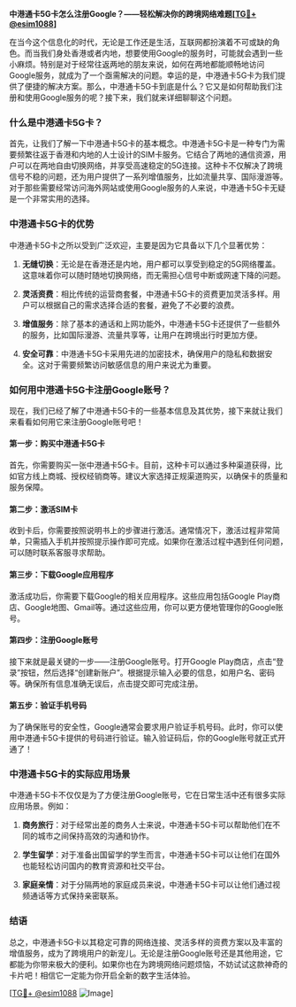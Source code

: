**中港通卡5G卡怎么注册Google？——轻松解决你的跨境网络难题[[TG💪+ @esim1088](https://t.me/s/esim1088)]**

在当今这个信息化的时代，无论是工作还是生活，互联网都扮演着不可或缺的角色。而当我们身处香港或者内地，想要使用Google的服务时，可能就会遇到一些小麻烦。特别是对于经常往返两地的朋友来说，如何在两地都能顺畅地访问Google服务，就成为了一个亟需解决的问题。幸运的是，中港通卡5G卡为我们提供了便捷的解决方案。那么，中港通卡5G卡到底是什么？它又是如何帮助我们注册和使用Google服务的呢？接下来，我们就来详细聊聊这个问题。

### 什么是中港通卡5G卡？

首先，让我们了解一下中港通卡5G卡的基本概念。中港通卡5G卡是一种专门为需要频繁往返于香港和内地的人士设计的SIM卡服务。它结合了两地的通信资源，用户可以在两地自由切换网络，并享受高速稳定的5G连接。这种卡不仅解决了跨境信号不稳的问题，还为用户提供了一系列增值服务，比如流量共享、国际漫游等。对于那些需要经常访问海外网站或使用Google服务的人来说，中港通卡5G卡无疑是一个非常实用的选择。

### 中港通卡5G卡的优势

中港通卡5G卡之所以受到广泛欢迎，主要是因为它具备以下几个显著优势：

1. **无缝切换**：无论是在香港还是内地，用户都可以享受到稳定的5G网络覆盖。这意味着你可以随时随地切换网络，而无需担心信号中断或网速下降的问题。
   
2. **灵活资费**：相比传统的运营商套餐，中港通卡5G卡的资费更加灵活多样。用户可以根据自己的需求选择合适的套餐，避免了不必要的浪费。

3. **增值服务**：除了基本的通话和上网功能外，中港通卡5G卡还提供了一些额外的服务，比如国际漫游、流量共享等，让用户在跨境出行时更加方便。

4. **安全可靠**：中港通卡5G卡采用先进的加密技术，确保用户的隐私和数据安全。这对于需要频繁访问敏感信息的用户来说尤为重要。

### 如何用中港通卡5G卡注册Google账号？

现在，我们已经了解了中港通卡5G卡的一些基本信息及其优势，接下来就让我们来看看如何用它来注册Google账号吧！

#### 第一步：购买中港通卡5G卡

首先，你需要购买一张中港通卡5G卡。目前，这种卡可以通过多种渠道获得，比如官方线上商城、授权经销商等。建议大家选择正规渠道购买，以确保卡的质量和服务保障。

#### 第二步：激活SIM卡

收到卡后，你需要按照说明书上的步骤进行激活。通常情况下，激活过程非常简单，只需插入手机并按照提示操作即可完成。如果你在激活过程中遇到任何问题，可以随时联系客服寻求帮助。

#### 第三步：下载Google应用程序

激活成功后，你需要下载Google的相关应用程序。这些应用包括Google Play商店、Google地图、Gmail等。通过这些应用，你可以更方便地管理你的Google账号。

#### 第四步：注册Google账号

接下来就是最关键的一步——注册Google账号。打开Google Play商店，点击“登录”按钮，然后选择“创建新账户”。根据提示输入必要的信息，如用户名、密码等。确保所有信息准确无误后，点击提交即可完成注册。

#### 第五步：验证手机号码

为了确保账号的安全性，Google通常会要求用户验证手机号码。此时，你可以使用中港通卡5G卡提供的号码进行验证。输入验证码后，你的Google账号就正式开通了！

### 中港通卡5G卡的实际应用场景

中港通卡5G卡不仅仅是为了方便注册Google账号，它在日常生活中还有很多实际应用场景。例如：

1. **商务旅行**：对于经常出差的商务人士来说，中港通卡5G卡可以帮助他们在不同的城市之间保持高效的沟通和协作。

2. **学生留学**：对于准备出国留学的学生而言，中港通卡5G卡可以让他们在国外也能轻松访问国内的教育资源和社交平台。

3. **家庭亲情**：对于分隔两地的家庭成员来说，中港通卡5G卡可以让他们通过视频通话等方式保持亲密联系。

### 结语

总之，中港通卡5G卡以其稳定可靠的网络连接、灵活多样的资费方案以及丰富的增值服务，成为了跨境用户的新宠儿。无论是注册Google账号还是其他用途，它都能为你带来极大的便利。如果你也在为跨境网络问题烦恼，不妨试试这款神奇的卡片吧！相信它一定能为你开启全新的数字生活体验。

[[TG💪+ @esim1088](https://t.me/s/esim1088) ![Image](https://i.postimg.cc/4NQfJmqS/Snipaste-2025-05-13-00-14-12.png)]